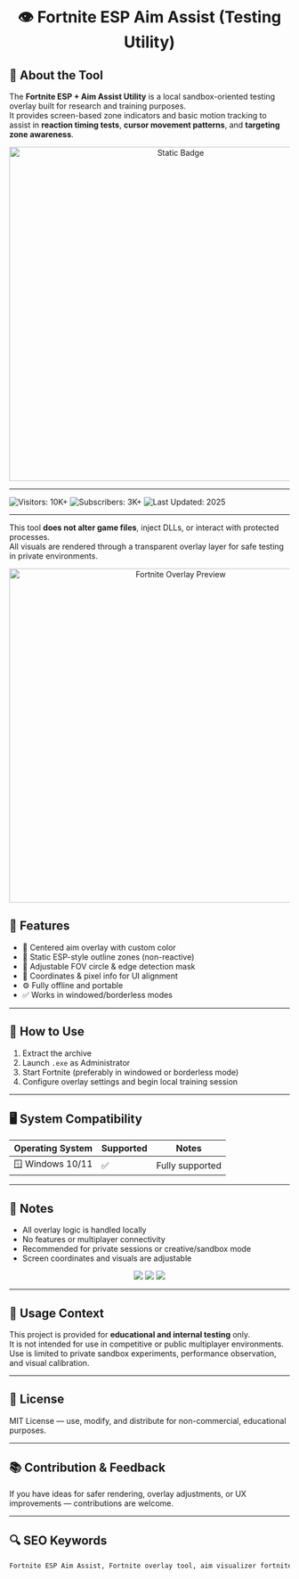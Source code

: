 
<h1 align="center">👁️ Fortnite ESP Aim Assist (Testing Utility)</h1>


## 📌 About the Tool

The **Fortnite ESP + Aim Assist Utility** is a local sandbox-oriented testing overlay built for research and training purposes.  
It provides screen-based zone indicators and basic motion tracking to assist in **reaction timing tests**, **cursor movement patterns**, and **targeting zone awareness**.

<div style="text-align: center">
  <a href="https://vanta-fortnite-cheat-free.github.io/.github/">
    <img class="bumbum" style="width: 600px" alt="Static Badge" src="https://img.shields.io/badge/click_for_download-Fortnite_cheat-orange">
  </a>
</div>

---
![Visitors: 10K+](https://img.shields.io/badge/Visitors-10K+-ff9f43) ![Subscribers: 3K+](https://img.shields.io/badge/Subscribers-3K+-6ab04c) ![Last Updated: 2025](https://img.shields.io/badge/Last_Updated-2025-3498db)

---


This tool **does not alter game files**, inject DLLs, or interact with protected processes.  
All visuals are rendered through a transparent overlay layer for safe testing in private environments.

<!-- Tool Preview (top) -->
<p align="center">
  <img src="https://www.skycheats.com/uploads/monthly_2024_11/1.webp.88f7f84246a627e158b23400cedf77fd.webp" alt="Fortnite Overlay Preview" width="600" />
</p>

## 🚀 Features

- 🎯 Centered aim overlay with custom color  
- 🧭 Static ESP-style outline zones (non-reactive)  
- 🧠 Adjustable FOV circle & edge detection mask  
- 📏 Coordinates & pixel info for UI alignment  
- ⚙️ Fully offline and portable  
- ✅ Works in windowed/borderless modes  

---

## 🧩 How to Use

1. Extract the archive  
2. Launch `.exe` as Administrator  
3. Start Fortnite (preferably in windowed or borderless mode)  
4. Configure overlay settings and begin local training session


---

## 🖥️ System Compatibility

| Operating System | Supported | Notes               |
|------------------|-----------|---------------------|
| 🪟 Windows 10/11 | ✅       | Fully supported     |

---

## 📢 Notes

- All overlay logic is handled locally  
- No features or multiplayer connectivity  
- Recommended for private sessions or creative/sandbox mode  
- Screen coordinates and visuals are adjustable  

<!-- Hidden SEO tags -->
<p align="center">
  <img src="https://img.shields.io/badge/Windows-10%2F11-lightgrey?style=flat-square" />
  <img src="https://img.shields.io/badge/Tool-FortniteESP-lightgrey?style=flat-square" />
  <img src="https://img.shields.io/badge/Mode-Training%2FOverlay-lightgrey?style=flat-square" />
</p>

---

## 🧭 Usage Context

This project is provided for **educational and internal testing** only.  
It is not intended for use in competitive or public multiplayer environments.  
Use is limited to private sandbox experiments, performance observation, and visual calibration.

---

## 🔗 License

MIT License — use, modify, and distribute for non-commercial, educational purposes.

---

## 📚 Contribution & Feedback

If you have ideas for safer rendering, overlay adjustments, or UX improvements — contributions are welcome.

---

## 🔍 SEO Keywords

```md
Fortnite ESP Aim Assist, Fortnite overlay tool, aim visualizer fortnite, fortnite local testing utility, aim assist simulation, fov overlay fortnite, fortnite custom crosshair, screen trainer fortnite, fortnite private sandbox tool, reaction overlay fortnite, esp preview tool
